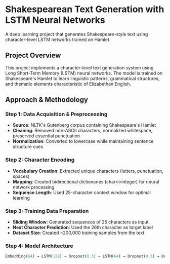 # Shakespearean Text Generation with LSTM Neural Networks

A deep learning project that generates Shakespeare-style text using character-level LSTM networks trained on Hamlet.

## Project Overview

This project implements a character-level text generation system using Long Short-Term Memory (LSTM) neural networks. The model is trained on Shakespeare's Hamlet to learn linguistic patterns, grammatical structures, and thematic elements characteristic of Elizabethan English.

## Approach & Methodology

### Step 1: Data Acquisition & Preprocessing
- **Source**: NLTK's Gutenberg corpus containing Shakespeare's Hamlet
- **Cleaning**: Removed non-ASCII characters, normalized whitespace, preserved essential punctuation
- **Normalization**: Converted to lowercase while maintaining sentence structure cues

### Step 2: Character Encoding
- **Vocabulary Creation**: Extracted unique characters (letters, punctuation, spaces)
- **Mapping**: Created bidirectional dictionaries (char↔integer) for neural network processing
- **Sequence Length**: Used 25-character context window for optimal learning

### Step 3: Training Data Preparation
- **Sliding Window**: Generated sequences of 25 characters as input
- **Next Character Prediction**: Used the 26th character as target label
- **Dataset Size**: Created ~200,000 training samples from the text

### Step 4: Model Architecture
```python
Embedding(64) → LSTM(128) → Dropout(0.3) → LSTM(64) → Dropout(0.3) → Dense(64) → Dropout(0.2) → Output
